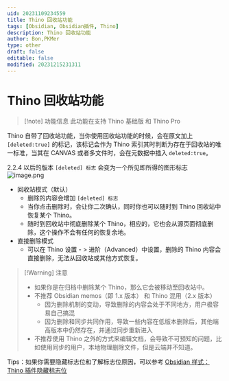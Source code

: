 ```yaml
---
uid: 20231109234559
title: Thino 回收站功能
tags: [Obsidian, Obsidian插件, Thino]
description: Thino 回收站功能
author: Bon,PKMer
type: other
draft: false
editable: false
modified: 20231215231311
---
```


# Thino 回收站功能

> [!note] 功能信息
> 此功能在支持 Thino 基础版 和 Thino Pro

Thino 自带了回收站功能，当你使用回收站功能的时候，会在原文加上 `[deleted:true]` 的标记，该标记会作为 Thino 索引其时判断为存在于回收站的唯一标准，当其在 CANVAS 或者多文件时，会在元数据中插入 `deleted:true`。

2.2.4 以后的版本 `[deleted] 标志` 会变为一个所见即所得的图形标志 ![image.png](https://cdn.pkmer.cn/images/20240220093545.png!pkmer)

- 回收站模式（默认）
	- 删除的内容会增加 `[deleted] 标志`
	- 当你点击删除时，会让你二次确认，同时你也可以随时到 Thino 回收站中恢复某个 Thino。
	- 随时到回收站中彻底删除某个 Thino，相应的，它也会从源页面彻底删除，这个操作不会有任何的恢复余地。
- 直接删除模式
	- 可以在 Thino 设置 - > 进阶（Advanced）中设置，删除的 Thino 内容会直接删除，无法从回收站或其他方式恢复。

> [!Warning] 注意
> - 如果你是在归档中删除某个 Thino，那么它会被移动至回收站中。
> - 不推荐 Obsidian memos（即 1.x 版本） 和 Thino 混用（2.x 版本）
> 	- 因为删除机制的变动，导致删除的内容会处于不同地方，用户极容易自己搞混
> 	- 因为删除和同步共同作用，导致一些内容在低版本删除后，其他端高版本中仍然存在，并通过同步重新进入
> - 不推荐使用 Thino 之外的方式来编辑文档，会导致不可预知的问题，比如使用同步的用户，本地物理删除文件，但是云端并不知道。

Tips：如果你需要隐藏标志位和了解标志位原因，可以参考  [Obsidian 样式：Thino 插件隐藏标志位]( https://pkmer.cn/show/20240124113835 )